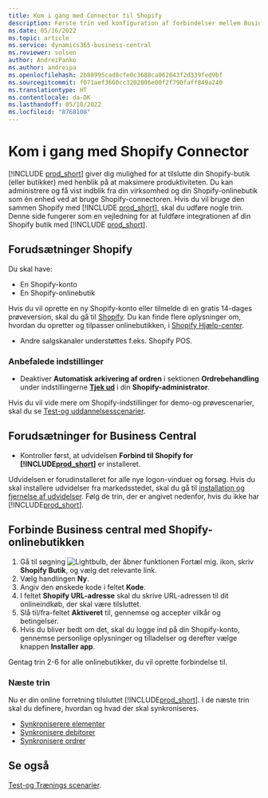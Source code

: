 ```yaml
---
title: Kom i gang med Connector til Shopify
description: Første trin ved konfiguration af forbindelser mellem Business central og Shopify
ms.date: 05/16/2022
ms.topic: article
ms.service: dynamics365-business-central
ms.reviewer: solsen
author: AndreiPanko
ms.author: andreipa
ms.openlocfilehash: 2b88995cad8cfe0c3688ca062643f2d339fed9bf
ms.sourcegitcommit: f071aef3660cc3202006e00f2f790faff849a240
ms.translationtype: HT
ms.contentlocale: da-DK
ms.lasthandoff: 05/18/2022
ms.locfileid: "8768108"
---
```

# <a name="get-started-with-the-shopify-connector"></a>Kom i gang med Shopify Connector

[!INCLUDE [prod_short](../includes/prod_short.md)] giver dig mulighed for at tilslutte din Shopify-butik (eller butikker) med henblik på at maksimere produktiviteten. Du kan administrere og få vist indblik fra din virksomhed og din Shopify-onlinebutik som én enhed ved at bruge Shopify-connectoren. Hvis du vil bruge den sammen Shopify med [!INCLUDE [prod_short](../includes/prod_short.md)], skal du udføre nogle trin. Denne side fungerer som en vejledning for at fuldføre integrationen af din Shopify butik med [!INCLUDE [prod_short](../includes/prod_short.md)].

## <a name="prerequisites-for-shopify"></a>Forudsætninger Shopify

Du skal have:

- En Shopify-konto
- En Shopify-onlinebutik

Hvis du vil oprette en ny Shopify-konto eller tilmelde di en gratis 14-dages prøveversion, skal du gå til [Shopify](https://www.shopify.com/). Du kan finde flere oplysninger om, hvordan du opretter og tilpasser onlinebutikken, i [Shopify Hjælp-center](https://help.shopify.com/).
  
- Andre salgskanaler understøttes f.eks. Shopify POS.

### <a name="recommended-settings"></a>Anbefalede indstillinger

- Deaktiver **Automatisk arkivering af ordren** i sektionen **Ordrebehandling** under indstillingerne [**Tjek ud**](https://www.shopify.com/admin/settings/checkout) i din **Shopify-administrator**.

Hvis du vil vide mere om Shopify-indstillinger for demo-og prøvescenarier, skal du se [Test-og uddannelsesscenarier](/dynamics365/business-central/dev-itpro/administration/admin-shopify-connector#preparation).

## <a name="prerequisites-for-business-central"></a>Forudsætninger for Business Central

- Kontroller først, at udvidelsen **Forbind til Shopify for [!INCLUDE[prod_short](../includes/prod_short.md)]** er installeret.

Udvidelsen er forudinstalleret for alle nye logon-vinduer og forsøg. Hvis du skal installere udvidelser fra markedsstedet, skal du gå til [installation og fjernelse af udvidelser](../ui-extensions-install-uninstall.md#install). Følg de trin, der er angivet nedenfor, hvis du ikke har [!INCLUDE[prod_short](../includes/prod_short.md)].
<!--
## Installing the **Dynamics 365 Business Central** app to your Shopify online store

For existing [!INCLUDE[prod_short](../includes/prod_short.md)], this step is optional and can be skipped.

1. Locate the [Dynamics 365 Business Central](https://apps.shopify.com/dynamics-365-business-central) app on the [Shopify AppStore](https://apps.shopify.com/)
2. Choose the **Add App** button. Sign-in into your Shopify account if prompted. Select the required online shop if you've more than one.
3. After reviewing privacy and permissions, choose the **Install App** button.
  You can find and open the installed **Dynamics 365 Business Central** app in the **Apps** section on the sidebar of **Shopify admin**.
4. Choose **Sign up now** to start [!INCLUDE[prod_short](../includes/prod_short.md)] trial or **Sign in** if you already have [!INCLUDE[prod_short](../includes/prod_short.md)]. You'll be redirected to your [!INCLUDE[prod_short](../includes/prod_short.md)] at [Business Central](https://businesscentral.dynamics.com).
5. The next steps should be done in [!INCLUDE[prod_short](../includes/prod_short.md)].
-->
## <a name="connecting-business-central-to-the-shopify-online-store"></a>Forbinde Business central med Shopify-onlinebutikken

1. Gå til søgning ![Lightbulb, der åbner funktionen Fortæl mig.](../media/ui-search/search_small.png "Fortæl mig, hvad du vil foretage dig") ikon, skriv **Shopify Butik**, og vælg det relevante link.
2. Vælg handlingen **Ny**.  
3. Angiv den ønskede kode i feltet **Kode**.  
4. I feltet **Shopify URL-adresse** skal du skrive URL-adressen til dit onlineindkøb, der skal være tilsluttet.
5. Slå til/fra-feltet **Aktiveret** til, gennemse og accepter vilkår og betingelser.
6. Hvis du bliver bedt om det, skal du logge ind på din Shopify-konto, gennemse personlige oplysninger og tilladelser og derefter vælge knappen **Installer app**.

Gentag trin 2-6 for alle onlinebutikker, du vil oprette forbindelse til.

### <a name="next-steps"></a>Næste trin

Nu er din online forretning tilsluttet [!INCLUDE[prod_short](../includes/prod_short.md)]. I de næste trin skal du definere, hvordan og hvad der skal synkroniseres.

- [Synkroniserere elementer](synchronize-items.md)
- [Synkronisere debitorer](synchronize-customers.md)
- [Synkronisere ordrer](synchronize-orders.md)

## <a name="see-also"></a>Se også

[Test-og Trænings scenarier](/dynamics365/business-central/dev-itpro/administration/admin-shopify-connector).

